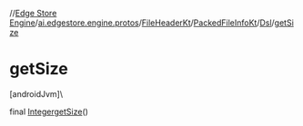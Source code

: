 //[Edge Store Engine](../../../../../index.md)/[ai.edgestore.engine.protos](../../../index.md)/[FileHeaderKt](../../index.md)/[PackedFileInfoKt](../index.md)/[Dsl](index.md)/[getSize](get-size.md)

# getSize

[androidJvm]\

final [Integer](https://developer.android.com/reference/kotlin/java/lang/Integer.html)[getSize](get-size.md)()
